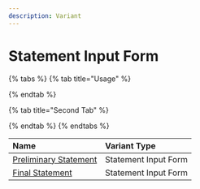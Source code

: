 ```yaml
---
description: Variant
---
```


# Statement Input Form

{% tabs %}
{% tab title="Usage" %}

{% endtab %}

{% tab title="Second Tab" %}

{% endtab %}
{% endtabs %}

| Name | Variant Type |
| :--- | :--- |
| [Preliminary Statement](../../templates/lbo-preliminary-statement.md) | Statement Input Form |
| [Final Statement](../../templates/final-statement.md) | Statement Input Form |



